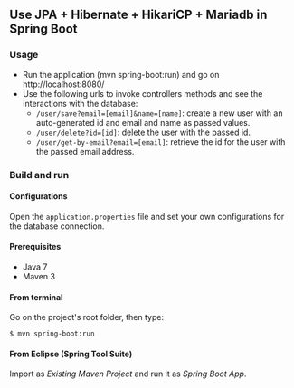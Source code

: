 ## Use JPA + Hibernate + HikariCP + Mariadb in Spring Boot

### Usage

- Run the application (mvn spring-boot:run) and go on http://localhost:8080/
- Use the following urls to invoke controllers methods and see the interactions
  with the database:
    * `/user/save?email=[email]&name=[name]`: create a new user with an 
      auto-generated id and email and name as passed values.
    * `/user/delete?id=[id]`: delete the user with the passed id.
    * `/user/get-by-email?email=[email]`: retrieve the id for the user with the
      passed email address.

### Build and run

#### Configurations

Open the `application.properties` file and set your own configurations for the
database connection.

#### Prerequisites

- Java 7
- Maven 3

#### From terminal

Go on the project's root folder, then type:

    $ mvn spring-boot:run

#### From Eclipse (Spring Tool Suite)

Import as *Existing Maven Project* and run it as *Spring Boot App*.
